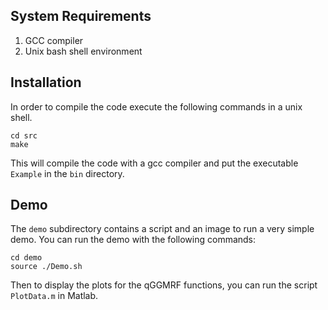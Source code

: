 ## System Requirements
1. GCC compiler
2. Unix bash shell environment

## Installation
In order to compile the code execute the following commands in a unix shell.

	cd src
	make

This will compile the code with a gcc compiler and put the executable ``Example`` in the ``bin`` directory.

## Demo
The ``demo`` subdirectory contains a script and an image to run a very simple demo. You can run the demo with the following commands:

	cd demo
	source ./Demo.sh

Then to display the plots for the qGGMRF functions, you can run the script ``PlotData.m`` in Matlab.

